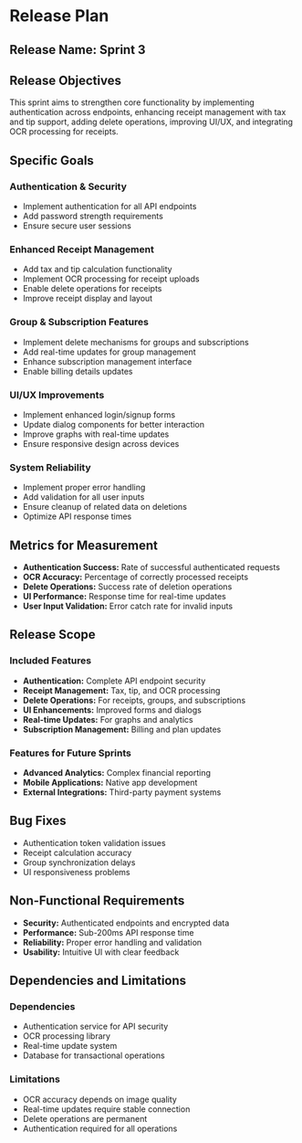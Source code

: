 # Release Plan

## Release Name: Sprint 3

## Release Objectives
This sprint aims to strengthen core functionality by implementing authentication across endpoints, enhancing receipt management with tax and tip support, adding delete operations, improving UI/UX, and integrating OCR processing for receipts.

## Specific Goals

### Authentication & Security
- Implement authentication for all API endpoints
- Add password strength requirements
- Ensure secure user sessions

### Enhanced Receipt Management
- Add tax and tip calculation functionality
- Implement OCR processing for receipt uploads
- Enable delete operations for receipts
- Improve receipt display and layout

### Group & Subscription Features
- Implement delete mechanisms for groups and subscriptions
- Add real-time updates for group management
- Enhance subscription management interface
- Enable billing details updates

### UI/UX Improvements
- Implement enhanced login/signup forms
- Update dialog components for better interaction
- Improve graphs with real-time updates
- Ensure responsive design across devices

### System Reliability
- Implement proper error handling
- Add validation for all user inputs
- Ensure cleanup of related data on deletions
- Optimize API response times

## Metrics for Measurement
- **Authentication Success:** Rate of successful authenticated requests
- **OCR Accuracy:** Percentage of correctly processed receipts
- **Delete Operations:** Success rate of deletion operations
- **UI Performance:** Response time for real-time updates
- **User Input Validation:** Error catch rate for invalid inputs

## Release Scope

### Included Features
- **Authentication:** Complete API endpoint security
- **Receipt Management:** Tax, tip, and OCR processing
- **Delete Operations:** For receipts, groups, and subscriptions
- **UI Enhancements:** Improved forms and dialogs
- **Real-time Updates:** For graphs and analytics
- **Subscription Management:** Billing and plan updates

### Features for Future Sprints
- **Advanced Analytics:** Complex financial reporting
- **Mobile Applications:** Native app development
- **External Integrations:** Third-party payment systems

## Bug Fixes
- Authentication token validation issues
- Receipt calculation accuracy
- Group synchronization delays
- UI responsiveness problems

## Non-Functional Requirements
- **Security:** Authenticated endpoints and encrypted data
- **Performance:** Sub-200ms API response time
- **Reliability:** Proper error handling and validation
- **Usability:** Intuitive UI with clear feedback

## Dependencies and Limitations

### Dependencies
- Authentication service for API security
- OCR processing library
- Real-time update system
- Database for transactional operations

### Limitations
- OCR accuracy depends on image quality
- Real-time updates require stable connection
- Delete operations are permanent
- Authentication required for all operations

